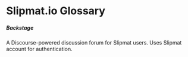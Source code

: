 # Slipmat.io Glossary

##### Backstage

A Discourse-powered discussion forum for Slipmat users. Uses Slipmat account for authentication.
